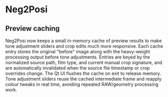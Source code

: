 # Neg2Posi

## Preview caching

Neg2Posi now keeps a small in-memory cache of preview results to make tone
adjustment sliders and crop edits much more responsive. Each cache entry stores
the original "before" image along with the heavy-weight processing output
before tone adjustments. Entries are keyed by the normalized source path, film
type, and current manual crop signature, and are automatically invalidated when
the source file timestamp or crop overrides change. The Qt UI flushes the cache
on exit to release memory. Tone adjustment sliders reuse the cached
intermediate frame and reapply colour tweaks in real time, avoiding repeated
RAW/geometry processing work.
